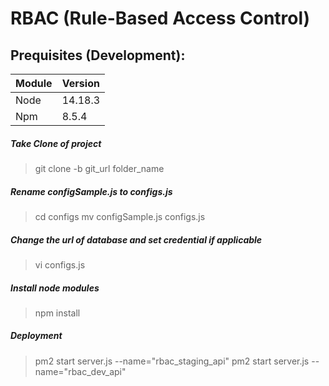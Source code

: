 # RBAC (Rule-Based Access Control)

## Prequisites (Development):

| Module | Version |
| --- | --- |
| Node | 14.18.3 |
| Npm | 8.5.4 |


##### Take Clone of project
> git clone -b git_url  folder_name


##### Rename configSample.js to configs.js
> cd configs
> mv configSample.js configs.js

##### Change the url of database and set credential if applicable
> vi configs.js

##### Install node modules

> npm install

##### Deployment

> pm2 start server.js --name="rbac_staging_api"
> pm2 start server.js --name="rbac_dev_api"


